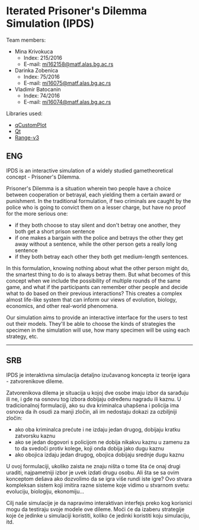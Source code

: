 # Iterated Prisoner's Dilemma Simulation (IPDS)

Team members:
- Mina Krivokuca 
  - Index: 215/2016 
  - E-mail: mi162158@matf.alas.bg.ac.rs
- Darinka Zobenica 
  - Index: 75/2016 
  - E-mail: mi16075@matf.alas.bg.ac.rs
- Vladimir Batocanin 
  - Index: 74/2016
  - E-mail: mi16074@matf.alas.bg.ac.rs
  
Libraries used:
- [qCustomPlot](https://www.qcustomplot.com/)
- [Qt](https://www.qt.io/)
- [Range-v3](https://ericniebler.github.io/range-v3/)

## ENG

IPDS is an interactive simulation of a widely studied gametheoretical concept - Prisoner's Dilemma.

Prisoner's Dilemma is a situation wherein two people have a choice between cooperation or betrayal, each yielding them a certain award or punishment. In the traditional formulation, if two criminals are caught by the police who is going to convict them on a lesser charge, but have no proof for the more serious one:

- if they both choose to stay silent and don't betray one another, they both get a short prison sentence
- if one makes a bargain with the police and betrays the other they get away without a sentence, while the other person gets a really long sentence
- if they both betray each other they both get medium-length sentences.

In this formulation, knowing nothing about what the other person might do, the smartest thing to do is to always betray them. But what becomes of this concept when we include the possibility of multiple rounds of the same game, and what if the participants can remember other people and decide what to do based on their previous interactions? This creates a complex almost life-like system that can inform our views of evolution, biology, economics, and other real-world phenomena.

Our simulation aims to provide an interactive interface for the users to test out their models. They'll be able to choose the kinds of strategies the specimen in the simulation will use, how many specimen will be using each strategy, etc.

______________
## SRB

IPDS je interaktivna simulacija detaljno izučavanog koncepta iz teorije igara - zatvorenikove dileme.

Zatvorenikova dilema je situacija u kojoj dve osobe imaju izbor da sarađuju ili ne, i gde na osnovu tog izbora dobijaju određenu nagradu ili kaznu. U tradicionalnoj formulaciji, ako su dva kriminalca uhapšena i policija ima osnova da ih osudi za manji zločin, ali im nedostaju dokazi za ozbiljniji zločin:

- ako oba kriminalca prećute i ne izdaju jedan drugog, dobijaju kratku zatvorsku kaznu
- ako se jedan dogovori s policijom ne dobija nikakvu kaznu u zamenu za to da svedoči protiv kolege, koji onda dobija jako dugu kaznu
- ako obojica izdaju jedan drugog, obojica dobijaju srednje dugu kaznu

U ovoj formulaciji, ukoliko zaista ne znaju ništa o tome šta će onaj drugi uraditi, najpametniji izbor je uvek izdati drugu osobu. Ali šta se sa ovim konceptom dešava ako dozvolimo da se igra više rundi iste igre? Ovo stvara kompleksan sistem koji imitira razne sisteme koje vidimo u stvarnom svetu: evoluciju, biologiju, ekonomiju...

Cilj naše simulacije je da napravimo interaktivan interfejs preko kog korisnici mogu da testiraju svoje modele ove dileme. Moći će da izaberu strategije koje će jedinke u simulaciji koristiti, koliko će jedinki koristiti koju simulaciju, itd.
